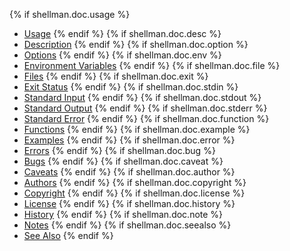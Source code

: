 {% if shellman.doc.usage %}
- [Usage](#usage)
{% endif %}
{% if shellman.doc.desc %}
- [Description](#description)
{% endif %}
{% if shellman.doc.option %}
- [Options](#options)
{% endif %}
{% if shellman.doc.env %}
- [Environment Variables](#environment-variables)
{% endif %}
{% if shellman.doc.file %}
- [Files](#files)
{% endif %}
{% if shellman.doc.exit %}
- [Exit Status](#exit-status)
{% endif %}
{% if shellman.doc.stdin %}
- [Standard Input](#standard-input)
{% endif %}
{% if shellman.doc.stdout %}
- [Standard Output](#standard-output)
{% endif %}
{% if shellman.doc.stderr %}
- [Standard Error](#standard-error)
{% endif %}
{% if shellman.doc.function %}
- [Functions](#functions)
{% endif %}
{% if shellman.doc.example %}
- [Examples](#examples)
{% endif %}
{% if shellman.doc.error %}
- [Errors](#errors)
{% endif %}
{% if shellman.doc.bug %}
- [Bugs](#bugs)
{% endif %}
{% if shellman.doc.caveat %}
- [Caveats](#caveats)
{% endif %}
{% if shellman.doc.author %}
- [Authors](#authors)
{% endif %}
{% if shellman.doc.copyright %}
- [Copyright](#copyright)
{% endif %}
{% if shellman.doc.license %}
- [License](#license)
{% endif %}
{% if shellman.doc.history %}
- [History](#history)
{% endif %}
{% if shellman.doc.note %}
- [Notes](#notes)
{% endif %}
{% if shellman.doc.seealso %}
- [See Also](#see-also)
{% endif %}
